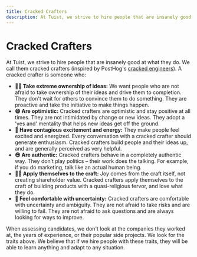 ```yaml
---
title: Cracked Crafters
description: At Tuist, we strive to hire people that are insanely good at what they do. We call them cracked crafters. A cracked crafter is someone who takes extreme ownership of ideas, is optimistic, has contagious excitement and energy, is authentic, applies themselves to the craft, and feels comfortable with uncertainty.
---
```


# Cracked Crafters

At Tuist, we strive to hire people that are insanely good at what they do.
We call them cracked crafters (inspired by PostHog's [cracked engineers](https://newsletter.posthog.com/p/hiring-and-managing-cracked-engineers)).
A cracked crafter is someone who:

- **🙋‍♀️ Take extreme ownership of ideas:** We want people who are not afraid to take ownership of their ideas and drive them to completion. They don't wait for others to convince them to do something. They are proactive and take the initiative to make things happen.
- **😄 Are optimistic:** Cracked crafters are optimistic and stay positive at all times. They are not intimidated by change or new ideas. They adopt a 'yes and' mentality that helps new ideas get off the ground.
- **🤩 Have contagious excitement and energy:** They make people feel excited and energized. Every conversation with a cracked crafter should generate enthusiasm. Cracked crafters build people and their ideas up, and are generally perceived as very helpful.
- **😎 Are authentic:** Cracked crafters behave in a completely authentic way. They don’t play politics – their work does the talking. For example, if you do marketing, talk like an actual human being.
- **👷‍♂️ Apply themselves to the craft:** Joy comes from the craft itself, not creating shareholder value. Cracked crafters apply themselves to the craft of building products with a quasi-religious fervor, and love what they do.
- **🧐 Feel comfortable with uncertainty:** Cracked crafters are comfortable with uncertainty and ambiguity. They are not afraid to take risks and are willing to fail. They are not afraid to ask questions and are always looking for ways to improve.

When assessing candidates, we don't look at the companies they worked at, the years of experience, or their popular side projects. We look for the traits above. We believe that if we hire people with these traits, they will be able to learn anything and adapt to any situation.